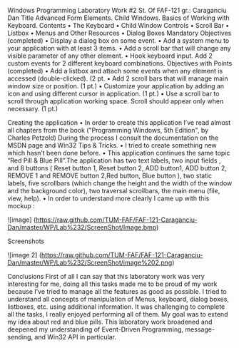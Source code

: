 Windows Programming Laboratory Work #2
St. Of FAF-121 gr.: Caraganciu Dan 
Title
Advanced Form Elements. Child Windows. Basics of Working with Keyboard.
Contents
•	The Keyboard
•	Child Window Controls
•	Scroll Bar
•	Listbox
•	Menus and Other Resources
•	Dialog Boxes
Mandatory Objectives (completed)
•	Display a dialog box on some event.
•	Add a system menu to your application with at least 3 items.
•	Add a scroll bar that will change any visible parameter of any other element.
•	Hook keyboard input. Add 2 custom events for 2 different keyboard combinations.
Objectives with Points (completed)
•	Add a listbox and attach some events when any element is accessed (double-clicked). (2 pt.
•	Add 2 scroll bars that will manage main window size or position. (1 pt.)
•	Customize your application by adding an icon and using different cursor in application. (1 pt.)
•	Use a scroll bar to scroll through application working space. Scroll should appear only when necessary. (1 pt.)


Creating the application
•	In order to create this application I’ve read almost all chapters from the book ("Programming Windows, 5th Edition", by Charles Petzold) During the process I consult the documentation on the MSDN page and Win32 Tips & Tricks.
•	I tried to create something new which hasn’t been done before.
•	This application continues the same topic “Red Pill & Blue Pill”.The application has two text labels, two  input fields , and 8 buttons ( Reset button 1, Reset button 2, ADD button1, ADD button 2, REMOVE 1 and REMOVE button  2,Red button, Blue button ), two static labels, five scrollbars (which change the height and the width of the window and the background color), two traversal scrollbars, the main menu (file, view, help).
•	In order to understand more clearly I came up with this mockup :

![image] (https://raw.github.com/TUM-FAF/FAF-121-Caraganciu-Dan/master/WP/Lab%232/ScreenShot/Image.bmp)



Screenshots

![image 2] (https://raw.github.com/TUM-FAF/FAF-121-Caraganciu-Dan/master/WP/Lab%232/ScreenShot/image%202.png)
 

Conclusions
First of all I can say that this laboratory work was very interesting for me, doing all this tasks made me to be proud of my work because I’ve tried to manage all the features as good as possible. 
I tried to understand all concepts of manipulation of Menus, keyboard, dialog boxes, listboxes, etc. using additional information. It was challenging to complete all the tasks, I really enjoyed performing all of them. My goal was to extend my idea about red and blue pills. This laboratory work broadened and deepened my understanding of Event-Driven Programming, message-sending, and Win32 API in particular.
